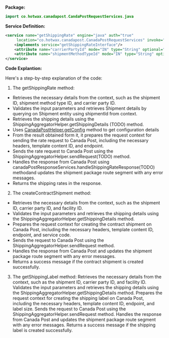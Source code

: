 **Package:**
```java
import co.hotwax.canadapost.CandaPostRequestServices.java
```

**Service Definition:**
```xml
<service name="getShippingRate" engine="java" auth="true"
     location="co.hotwax.canadapost.CanadaPostRequestServices" invoke="getShippingRate">
    <implements service="getShippingRateInterface"/>
    <attribute name="carrierPartyId" mode="IN" type="String" optional="true"/>
    <attribute name="shipmentMethodTypeId" mode="IN" type="String" optional="true"/>
</service>
```

**Code Explantion:**

Here's a step-by-step explanation of the code:

1. The getShippingRate method:
- Retrieves the necessary details from the context, such as the shipment ID, shipment method type ID, and carrier party ID.
- Validates the input parameters and retrieves Shipment details by querying on Shipment entity using shipmentId from context.
- Retrieves the shipping details using the ShippingAggregatorHelper.getShippingDetails (TODO) method.
- Uses [CanadaPostHelper.getConfig](https://github.com/shannee-07/Documentation/blob/main/OMS/canadapost/Source-Code/CanadaPostHelper/getConfig.md) method  to get configuration details
- From the result obtained form it, it prepares the request context for sending the rate request to Canada Post, including the necessary headers, template content ID, and endpoint.
- Sends the rate request to Canada Post using the ShippingAggregatorHelper.sendRequest(TODO) method.
- Handles the response from Canada Post using canadaPostResponseServices.handleShippingRateResponse(TODO) methodand updates the shipment package route segment with any error messages.
- Returns the shipping rates in the response.

2. The createContractShipment method:
- Retrieves the necessary details from the context, such as the shipment ID, carrier party ID, and facility ID.
- Validates the input parameters and retrieves the shipping details using the ShippingAggregatorHelper.getShippingDetails method.
- Prepares the request context for creating the contract shipment on Canada Post, including the necessary headers, template content ID, endpoint, and service code.
- Sends the request to Canada Post using the ShippingAggregatorHelper.sendRequest method.
- Handles the response from Canada Post and updates the shipment package route segment with any error messages.
- Returns a success message if the contract shipment is created successfully.

3. The getShippingLabel method:
Retrieves the necessary details from the context, such as the shipment ID, carrier party ID, and facility ID.
Validates the input parameters and retrieves the shipping details using the ShippingAggregatorHelper.getShippingDetails method.
Prepares the request context for creating the shipping label on Canada Post, including the necessary headers, template content ID, endpoint, and label size.
Sends the request to Canada Post using the ShippingAggregatorHelper.sendRequest method.
Handles the response from Canada Post and updates the shipment package route segment with any error messages.
Returns a success message if the shipping label is created successfully.

